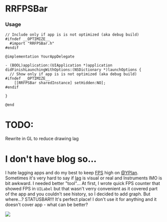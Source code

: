 RRFPSBar
=================

### Usage
```objc
// Include only if app is is not optimized (aka debug build)
#ifndef __OPTIMIZE__
  #import "RRFPSBar.h"
#endif

@implementation YourAppDelegate

- (BOOL)application:(UIApplication *)application didFinishLaunchingWithOptions:(NSDictionary *)launchOptions {
  // Show only if app is is not optimized (aka debug build)
#ifndef __OPTIMIZE__
    [[RRFPSBar sharedInstance] setHidden:NO];
#endif

}

@end
```

TODO:
============
Rewrite in GL to reduce drawing lag

I don't have blog so...
============
I hate lagging apps and do my best to keep [FPS](http://en.wikipedia.org/wiki/Frame_rate) high on [@YPlan](http://yplanapp.com). 
Sometimes it's very hard to say if [lag](http://en.wikipedia.org/wiki/Lag) is visual or real and Instruments IMO is bit awkward. 
I needed better "tool"... At first, I wrote quick FPS counter that showed FPS in `UILabel` but that wasn't verry convenient as it covered part of the app and you couldn't see history, 
so I decided to add graph. But where...? STATUSBAR!!! It's perfect place! I don't use it for anything and it doesn't cover app - what can be better?

<a target='_blank' title='YPlan with RRFPSBar' href='http://img843.imageshack.us/img843/6739/img1067c.png'><img src='http://img843.imageshack.us/img843/6739/img1067c.png' border='0'/></a><br />
